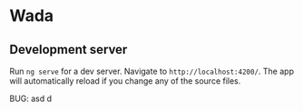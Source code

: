 # Wada

## Development server

Run `ng serve` for a dev server. Navigate to `http://localhost:4200/`. The app will automatically reload if you change any of the source files.

BUG: asd d
